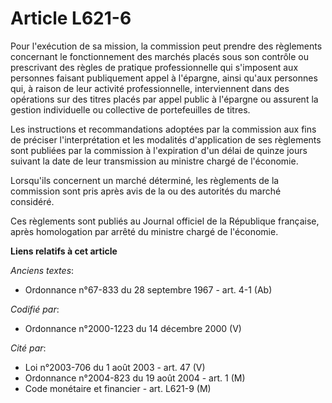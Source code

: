 # Article L621-6

Pour l'exécution de sa mission, la commission peut prendre des règlements concernant le fonctionnement des marchés placés
sous son contrôle ou prescrivant des règles de pratique professionnelle qui s'imposent aux personnes faisant publiquement
appel à l'épargne, ainsi qu'aux personnes qui, à raison de leur activité professionnelle, interviennent dans des opérations
sur des titres placés par appel public à l'épargne ou assurent la gestion individuelle ou collective de portefeuilles de
titres.

Les instructions et recommandations adoptées par la commission aux fins de préciser l'interprétation et les modalités
d'application de ses règlements sont publiées par la commission à l'expiration d'un délai de quinze jours suivant la date de
leur transmission au ministre chargé de l'économie.

Lorsqu'ils concernent un marché déterminé, les règlements de la commission sont pris après avis de la ou des autorités du
marché considéré.

Ces règlements sont publiés au Journal officiel de la République française, après homologation par arrêté du ministre chargé
de l'économie.

**Liens relatifs à cet article**

_Anciens textes_:

  - Ordonnance n°67-833 du 28 septembre 1967 - art. 4-1 (Ab)

_Codifié par_:

  - Ordonnance n°2000-1223 du 14 décembre 2000 (V)

_Cité par_:

  - Loi n°2003-706 du 1 août 2003 - art. 47 (V)
  - Ordonnance n°2004-823 du 19 août 2004 - art. 1 (M)
  - Code monétaire et financier - art. L621-9 (M)
